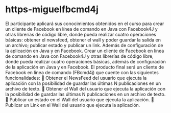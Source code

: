 # https-miguelfbcmd4j
El participante aplicará sus conocimientos obtenidos en el curso para crear un cliente de Facebook en línea de comando
en Java con Facebook4J y otras librerías de código libre, donde pueda realizar cuatro operaciones básicas: obtener el
newsfeed, obtener el wall y poder guardar la salida en un archivo; publicar estado y publicar un link. Además de
configuración de la aplicación en Java y en Facebook. 
Crear un cliente de Facebook en línea de comando en Java con Facebook4J y otras librerías de código libre, donde pueda
realizar cuatro operaciones básicas, además de configuración de la aplicación en Java y en Facebook.
El producto final será un cliente de Facebook en línea de comando (FBcmd4j) que cuente con las siguientes
funcionalidades:
 Obtener el NewsFeed del usuario que ejecuta la aplicación con la posibilidad de guardar las últimas N
publicaciones en un archivo de texto.
 Obtener el Wall del usuario que ejecuta la aplicación con la posibilidad de guardar las últimas N publicaciones en
un archivo de texto.
 Publicar un estado en el Wall del usuario que ejecuta la aplicación.
 Publicar un Link en el Wall del usuario que ejecuta la aplicación.
